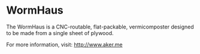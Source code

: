 # WormHaus

The WormHaus is a CNC-routable, flat-packable, vermicomposter designed to be made from a single sheet of plywood.

For more information, visit: http://www.aker.me
